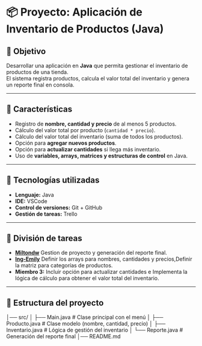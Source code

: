# 📦 Proyecto: Aplicación de Inventario de Productos (Java)

## 🎯 Objetivo
Desarrollar una aplicación en **Java** que permita gestionar el inventario de productos de una tienda.  
El sistema registra productos, calcula el valor total del inventario y genera un reporte final en consola.

---

## 📝 Características
- Registro de **nombre, cantidad y precio** de al menos 5 productos.
- Cálculo del valor total por producto (`cantidad * precio`).
- Cálculo del valor total del inventario (suma de todos los productos).
- Opción para **agregar nuevos productos**.
- Opción para **actualizar cantidades** si llega más inventario.
- Uso de **variables, arrays, matrices y estructuras de control** en Java.

---

## 🔧 Tecnologías utilizadas
- **Lenguaje:** Java 
- **IDE:** VSCode
- **Control de versiones:** Git + GitHub
- **Gestión de tareas:** Trello

---

## 👥 División de tareas
- **[Miltondw](https://github.com/miltondw)** Gestion de proyecto y generación del reporte final.
- **[Ing-Emily](https://github.com/Ing-Emily)** Definir los arrays para nombres, cantidades y precios,Definir la matriz para categorías de productos.
- **Miembro 3:** Incluir opción para actualizar cantidades e Implementa la lógica de cálculo para obtener el valor total del inventario.
---

## 📂 Estructura del proyecto
│── src/
│   ├── Main.java                 # Clase principal con el menú
│   ├── Producto.java              # Clase modelo (nombre, cantidad, precio)
│   ├── Inventario.java            # Lógica de gestión del inventario
│   └── Reporte.java               # Generación del reporte final
│── README.md
